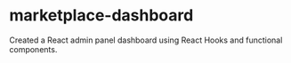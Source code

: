 # marketplace-dashboard
Created a React admin panel dashboard using React Hooks and functional components.
